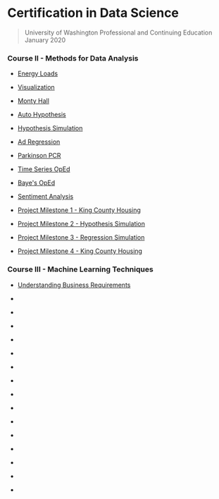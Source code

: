 # Certification in Data Science 
> University of Washington Professional and Continuing Education  
> January 2020  

### Course II - Methods for Data Analysis
- [Energy Loads](https://github.com/n8sean/portfolio/blob/master/Course-02_L01_EnergyLoads.ipynb)  

- [Visualization](https://github.com/n8sean/portfolio/blob/master/Course-02_L02_Vizualization.ipynb)  

- [Monty Hall](https://github.com/n8sean/portfolio/blob/master/Course-02_L03_MontyHall.ipynb)  

- [Auto Hypothesis](https://github.com/n8sean/portfolio/blob/master/Course-02_L04_AutoHypothesis.ipynb)  

- [Hypothesis Simulation](https://github.com/n8sean/portfolio/blob/master/Course-02_L05_HypothesisSim.ipynb)  

- [Ad Regression](https://github.com/n8sean/portfolio/blob/master/Course-02_L06_AdRegression.ipynb)  

- [Parkinson PCR](https://github.com/n8sean/portfolio/blob/master/Course-02_L07_ParkinsonPCR.ipynb)  

- [Time Series OpEd](https://github.com/n8sean/portfolio/blob/master/Course-02_L08_TimeseriesOpEd.ipynb)  

- [Baye's OpEd](https://github.com/n8sean/portfolio/blob/master/Course-02_L09_BayesOpEd.ipynb)  

- [Sentiment Analysis](https://github.com/n8sean/portfolio/blob/master/Course-02_L10_Sentiment_Analysis2.ipynb)  

- [Project Milestone 1 - King County Housing](https://github.com/n8sean/portfolio/blob/master/Course-02_Milestone-01_KingCountyHousing.ipynb)  

- [Project Milestone 2 - Hypothesis Simulation](https://github.com/n8sean/portfolio/blob/master/Course-02_Milestone-02_HypothesisSim.ipynb)  

- [Project Milestone 3 - Regression Simulation](https://github.com/n8sean/portfolio/blob/master/Course-02_Milestone-03_RegressionSim.ipynb)  

- [Project Milestone 4 - King County Housing](https://github.com/n8sean/portfolio/blob/master/Course-02_Milestone-04_KingCountyHousing.ipynb)  

### Course III - Machine Learning Techniques
- [Understanding Business Requirements](https://github.com/n8sean/portfolio/blob/master/Course-03_L01_Understanding-Business-Requirements.pdf)  

- []()  
- []()  
- []()  
- []()  
- []()  
- []()  
- []()  
- []()  
- []()  
- []()  
- []()  
- []()  
- []()  
- []()  
- []()  
